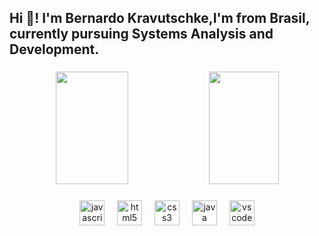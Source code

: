 <h2 align="left">Hi 👋! I'm Bernardo Kravutschke,I'm from Brasil, currently pursuing Systems Analysis and Development.</h2>

###

<div align="center">
  <img width="48%" height="180em" src="https://github-readme-stats.vercel.app/api?username=Berkra07&theme=graywhite&show_icons=true&hide_border=true&count_private=true"/>
  <img width="47%" height="180em" src="https://github-readme-stats.vercel.app/api/top-langs/?username=Berkra07&theme=graywhite&show_icons=true&hide_border=true&layout=compact"/>
</div>

###

<div align="center">
  <img src="https://cdn.jsdelivr.net/gh/devicons/devicon/icons/javascript/javascript-original.svg" height="40" alt="javascript logo"  />
  <img width="12" />
  <img src="https://cdn.jsdelivr.net/gh/devicons/devicon/icons/html5/html5-original.svg" height="40" alt="html5 logo"  />
  <img width="12" />
  <img src="https://cdn.jsdelivr.net/gh/devicons/devicon/icons/css3/css3-original.svg" height="40" alt="css3 logo"  />
  <img width="12" />
  <img src="https://cdn.jsdelivr.net/gh/devicons/devicon/icons/java/java-original.svg" height="40" alt="java logo"  />
  <img width="12" />
  <img src="https://cdn.jsdelivr.net/gh/devicons/devicon/icons/vscode/vscode-original.svg" height="40" alt="vscode logo"  />
</div>

